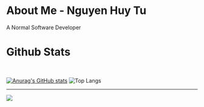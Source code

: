 # About Me - Nguyen Huy Tu

A Normal Software Developer


# Github Stats

<br/>

[![Anurag's GitHub stats](https://github-readme-stats.vercel.app/api?username=renadayne&show_icons=true&theme=radical)](https://github.com/anuraghazra/github-readme-stats)
![Top Langs](https://github-readme-stats.vercel.app/api/top-langs/?username=renadayne&hide_progress=true&show_icons=true&theme=radical)
</p>

---
[![](https://visitcount.itsvg.in/api?id=renadayne&icon=7&color=9)](https://visitcount.itsvg.in)

